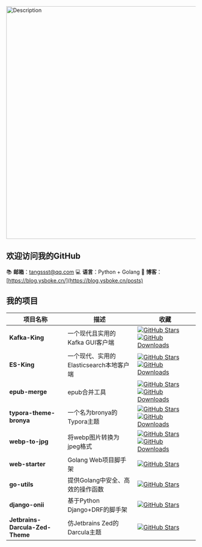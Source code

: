 <img src="https://github.com/user-attachments/assets/d00b171e-d627-4e3a-b046-cd3f4678e4a3" alt="Description" width="618">

## 欢迎访问我的GitHub

📚 **邮箱**：tangssst@qq.com
💻 **语言**：Python + Golang
📑 **博客**：[https://blog.ysboke.cn/](https://blog.ysboke.cn/posts)

## 我的项目

| 项目名称 | 描述 | 收藏 |
| --- | --- | --- |
| **Kafka-King** | 一个现代且实用的Kafka GUI客户端 | [![GitHub Stars](https://img.shields.io/github/stars/Bronya0/Kafka-King.svg?style=flat-square)](https://github.com/Bronya0/Kafka-King) [![GitHub Downloads](https://img.shields.io/github/downloads/Bronya0/Kafka-King/total.svg?style=flat-square)](https://github.com/Bronya0/Kafka-King/releases) |
| **ES-King** | 一个现代、实用的Elasticsearch本地客户端 | [![GitHub Stars](https://img.shields.io/github/stars/Bronya0/ES-King.svg?style=flat-square)](https://github.com/Bronya0/ES-King) [![GitHub Downloads](https://img.shields.io/github/downloads/Bronya0/ES-King/total.svg?style=flat-square)](https://github.com/Bronya0/ES-King/releases) |
| **epub-merge** | epub合并工具 | [![GitHub Stars](https://img.shields.io/github/stars/Bronya0/epub-merge.svg?style=flat-square)](https://github.com/Bronya0/epub-merge) [![GitHub Downloads](https://img.shields.io/github/downloads/Bronya0/epub-merge/total.svg?style=flat-square)](https://github.com/Bronya0/epub-merge/releases) |
| **typora-theme-bronya** | 一个名为bronya的Typora主题 | [![GitHub Stars](https://img.shields.io/github/stars/Bronya0/typora-theme-bronya.svg?style=flat-square)](https://github.com/Bronya0/typora-theme-bronya) [![GitHub Downloads](https://img.shields.io/github/downloads/Bronya0/typora-theme-bronya/total.svg?style=flat-square)](https://github.com/Bronya0/typora-theme-bronya/releases) |
| **webp-to-jpg** | 将webp图片转换为jpeg格式 | [![GitHub Stars](https://img.shields.io/github/stars/Bronya0/webp-to-jpg.svg?style=flat-square)](https://github.com/Bronya0/webp-to-jpg) [![GitHub Downloads](https://img.shields.io/github/downloads/Bronya0/webp-to-jpg/total.svg?style=flat-square)](https://github.com/Bronya0/webp-to-jpg/releases) |
| **web-starter** | Golang Web项目脚手架 | [![GitHub Stars](https://img.shields.io/github/stars/Bronya0/web-starter.svg?style=flat-square)](https://github.com/Bronya0/web-starter) |
| **go-utils** | 提供Golang中安全、高效的操作函数 | [![GitHub Stars](https://img.shields.io/github/stars/Bronya0/go-utils.svg?style=flat-square)](https://github.com/Bronya0/go-utils) |
| **django-onii** | 基于Python Django+DRF的脚手架 | [![GitHub Stars](https://img.shields.io/github/stars/Bronya0/django-onii.svg?style=flat-square)](https://github.com/Bronya0/django-onii) |
| **Jetbrains-Darcula-Zed-Theme** | 仿Jetbrains Zed的Darcula主题 | [![GitHub Stars](https://img.shields.io/github/stars/Bronya0/Jetbrains-Darcula-Zed-Theme.svg?style=flat-square)](https://github.com/Bronya0/Jetbrains-Darcula-Zed-Theme) |
